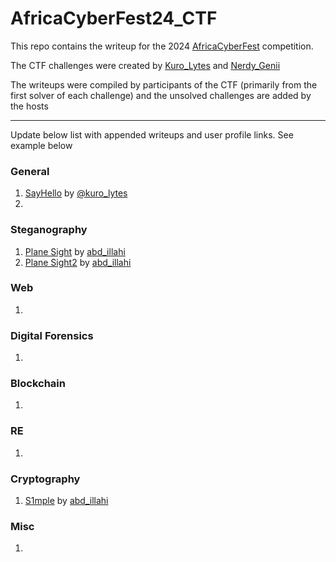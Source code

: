 # AfricaCyberFest24_CTF
This repo contains the writeup for the 2024 [AfricaCyberFest](https://twitter.com/AfricaCyberFest) competition.

The CTF challenges were created by [Kuro_Lytes](https://twitter.com/Kuro_Lytes) and [Nerdy_Genii](https://twitter.com/Nerdy_Genii)

The writeups were compiled by participants of the CTF (primarily from the first solver of each challenge) and the unsolved challenges are added by the hosts

---
Update below list with appended writeups and user profile links. See example below

### General 
1. [SayHello](https://github.com/M4xHedRum/AfricaCyberFest24_CTF/blob/main/Writeup/SayHello.md) by [@kuro_lytes](https://twitter.com/kuro_lytes)
2.

### Steganography 
1. [Plane Sight](https://github.com/LanZeroth/AfricaCyberFest2024-/blob/main/Write-up.md) by [abd_illahi](https://twitter.com/abd_illahi)
2. [Plane Sight2](https://github.com/LanZeroth/AfricaCyberFest2024-/blob/main/Write-up.md) by [abd_illahi](https://twitter.com/abd_illahi)

### Web
1.

### Digital Forensics
1.

### Blockchain 
1.

### RE
1.

### Cryptography
1. [S1mple](https://github.com/LanZeroth/AfricaCyberFest2024-/blob/main/Write-up.md) by  [abd_illahi](https://twitter.com/abd_illahi)

### Misc
1.
